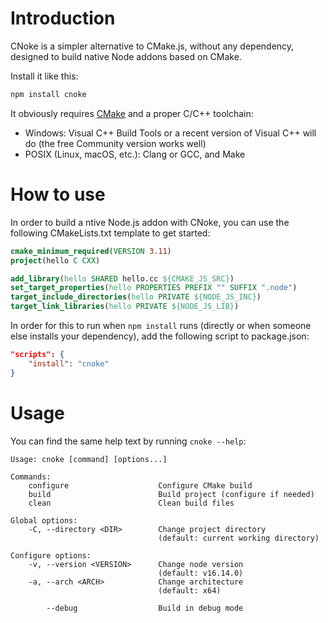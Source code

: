 # Introduction

CNoke is a simpler alternative to CMake.js, without any dependency, designed to build
native Node addons based on CMake.

Install it like this:

```sh
npm install cnoke
```

It obviously requires [CMake](http://www.cmake.org/download/) and a proper C/C++ toolchain:

* Windows: Visual C++ Build Tools or a recent version of Visual C++ will do (the free Community version works well)
* POSIX (Linux, macOS, etc.): Clang or GCC, and Make

# How to use

In order to build a ntive Node.js addon with CNoke, you can use the following CMakeLists.txt
template to get started:

```cmake
cmake_minimum_required(VERSION 3.11)
project(hello C CXX)

add_library(hello SHARED hello.cc ${CMAKE_JS_SRC})
set_target_properties(hello PROPERTIES PREFIX "" SUFFIX ".node")
target_include_directories(hello PRIVATE ${NODE_JS_INC})
target_link_libraries(hello PRIVATE ${NODE_JS_LIB})
```

In order for this to run when `npm install` runs (directly or when someone else installs
your dependency), add the following script to package.json:

```json
"scripts": {
    "install": "cnoke"
}
```

# Usage

You can find the same help text by running `cnoke --help`:

```
Usage: cnoke [command] [options...]

Commands:
    configure                    Configure CMake build
    build                        Build project (configure if needed)
    clean                        Clean build files

Global options:
    -C, --directory <DIR>        Change project directory
                                 (default: current working directory)

Configure options:
    -v, --version <VERSION>      Change node version
                                 (default: v16.14.0)
    -a, --arch <ARCH>            Change architecture
                                 (default: x64)

        --debug                  Build in debug mode
```
